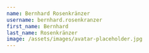 ```yaml
---
name: Bernhard Rosenkränzer
username: bernhard.rosenkranzer
first_name: Bernhard
last_name: Rosenkränzer
image: /assets/images/avatar-placeholder.jpg
---
```

